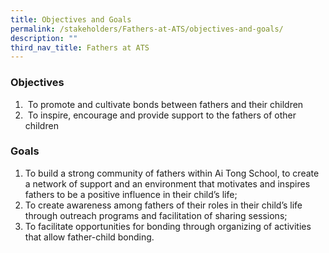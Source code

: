 ```yaml
---
title: Objectives and Goals
permalink: /stakeholders/Fathers-at-ATS/objectives-and-goals/
description: ""
third_nav_title: Fathers at ATS
---
```

### Objectives

1.   To promote and cultivate bonds between fathers and their children
2.   To inspire, encourage and provide support to the fathers of other children  
    

### Goals

1.  To build a strong community of fathers within Ai Tong School, to create a network of support and an environment that motivates and inspires fathers to be a positive influence in their child’s life;
2.  To create awareness among fathers of their roles in their child’s life through outreach programs and facilitation of sharing sessions;
3.  To facilitate opportunities for bonding through organizing of activities that allow father-child bonding.
